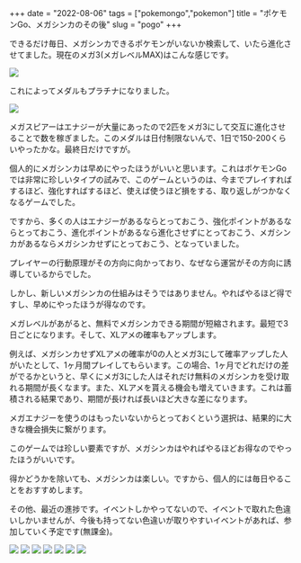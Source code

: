 +++
date = "2022-08-06"
tags = ["pokemongo","pokemon"]
title = "ポケモンGo、メガシンカのその後"
slug = "pogo"
+++

できるだけ毎日、メガシンカできるポケモンがいないか検索して、いたら進化させてました。現在のメガ3(メガレベルMAX)はこんな感じです。

![](https://raw.githubusercontent.com/syui/img/master/other/pokemongo_20220806_0004.jpg)

これによってメダルもプラチナになりました。

![](https://raw.githubusercontent.com/syui/img/master/other/pokemongo_20220806_0005.jpg)

メガスピアーはエナジーが大量にあったので2匹をメガ3にして交互に進化させることで数を稼ぎました。このメダルは日付制限ないんで、1日で150-200くらいやったかな。最終日だけですが。

個人的にメガシンカは早めにやったほうがいいと思います。これはポケモンGoでは非常に珍しいタイプの試みで、このゲームというのは、今までプレイすればするほど、強化すればするほど、使えば使うほど損をする、取り返しがつかなくなるゲームでした。

ですから、多くの人はエナジーがあるならとっておこう、強化ポイントがあるならとっておこう、進化ポイントがあるなら進化させずにとっておこう、メガシンカがあるならメガシンカせずにとっておこう、となっていました。

プレイヤーの行動原理がその方向に向かっており、なぜなら運営がその方向に誘導しているからでした。

しかし、新しいメガシンカの仕組みはそうではありません。やればやるほど得ですし、早めにやったほうが得なのです。

メガレベルがあがると、無料でメガシンカできる期間が短縮されます。最短で3日ごとになります。そして、XLアメの確率もアップします。

例えば、メガシンカせずXLアメの確率が0の人とメガ3にして確率アップした人がいたとして、1ヶ月間プレイしてもらいます。この場合、1ヶ月でどれだけの差がでるかというと、早くにメガ3にした人はそれだけ無料のメガシンカを受け取れる期間が長くなます。また、XLアメを貰える機会も増えていきます。これは蓄積される結果であり、期間が長ければ長いほど大きな差になります。

メガエナジーを使うのはもったいないからとっておくという選択は、結果的に大きな機会損失に繋がります。

このゲームでは珍しい要素ですが、メガシンカはやればやるほどお得なのでやったほうがいいです。

得かどうかを除いても、メガシンカは楽しい。ですから、個人的には毎日やることをおすすめします。

その他、最近の進捗です。イベントしかやってないので、イベントで取れた色違いしかいませんが、今後も持ってない色違いが取りやすいイベントがあれば、参加していく予定です(無課金)。

![](https://raw.githubusercontent.com/syui/img/master/other/pokemongo_20220806_0007.jpg)
![](https://raw.githubusercontent.com/syui/img/master/other/pokemongo_20220806_0008.jpg)
![](https://raw.githubusercontent.com/syui/img/master/other/pokemongo_20220806_0009.jpg)
![](https://raw.githubusercontent.com/syui/img/master/other/pokemongo_20220806_0010.jpg)
![](https://raw.githubusercontent.com/syui/img/master/other/pokemongo_20220806_0011.jpg)
![](https://raw.githubusercontent.com/syui/img/master/other/pokemongo_20220806_0012.jpg)
![](https://raw.githubusercontent.com/syui/img/master/other/pokemongo_20220806_0013.jpg)
